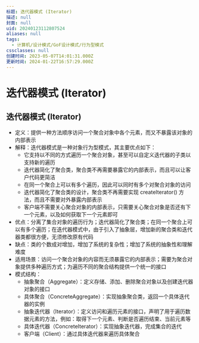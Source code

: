 ```yaml
---
标题: 迭代器模式 (Iterator)
描述: null
封面: null
uid: 20240123112807524
aliases: null
tags:
  - 计算机/设计模式/GoF设计模式/行为型模式
cssclasses: null
创建时间: 2023-05-07T14:01:31.000Z
更新时间: 2024-01-22T16:57:29.000Z
---
```


# 迭代器模式 (Iterator)

## 迭代器模式 (Iterator)

- 定义：提供一种方法顺序访问一个聚合对象中各个元素，而又不暴露该对象的内部表示
- 解释：迭代器模式是一种对象行为型模式，其主要优点如下：
  - 它支持以不同的方式遍历一个聚合对象，甚至可以自定义迭代器的子类以支持新的遍历
  - 迭代器简化了聚合类，聚合类不再需要暴露它的内部表示，而且可以让客户代码更简洁
  - 在同一个聚合上可以有多个遍历，因此可以同时有多个对聚合对象的访问
  - 迭代器简化了聚合类的设计，聚合类不再需要实现 createIterator() 方法，而且不需要对外暴露内部表示
  - 客户端不需要关心聚合对象的内部表示，只需要关心聚合对象是否还有下一个元素，以及如何获取下一个元素即可
- 优点：分离了集合对象的遍历行为；迭代器简化了聚合类；在同一个聚合上可以有多个遍历；在迭代器模式中，由于引入了抽象层，增加新的聚合类和迭代器类都很方便，无须修改原有代码
- 缺点：类的个数成对增加，增加了系统的复杂性；增加了系统的抽象性和理解难度
- 适用场景：访问一个聚合对象的内容而无须暴露它的内部表示；需要为聚合对象提供多种遍历方式；为遍历不同的聚合结构提供一个统一的接口
- 模式结构：
  - 抽象聚合（Aggregate）：定义存储、添加、删除聚合对象以及创建迭代器对象的接口
  - 具体聚合（ConcreteAggregate）：实现抽象聚合类，返回一个具体迭代器的实例
  - 抽象迭代器（Iterator）：定义访问和遍历元素的接口，声明了用于遍历数据元素的方法，例如：取得下一个元素、判断是否遍历结束、当前元素等
  - 具体迭代器（ConcreteIterator）：实现抽象迭代器，完成集合的迭代
  - 客户端（Client）：通过具体迭代器来遍历具体聚合
